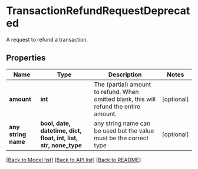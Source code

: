 # TransactionRefundRequestDeprecated

A request to refund a transaction.

## Properties
Name | Type | Description | Notes
------------ | ------------- | ------------- | -------------
**amount** | **int** | The (partial) amount to refund.  When omitted blank, this will refund the entire amount. | [optional] 
**any string name** | **bool, date, datetime, dict, float, int, list, str, none_type** | any string name can be used but the value must be the correct type | [optional]

[[Back to Model list]](../README.md#documentation-for-models) [[Back to API list]](../README.md#documentation-for-api-endpoints) [[Back to README]](../README.md)


